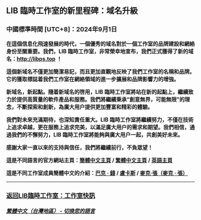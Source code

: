 ## LIB 臨時工作室的新里程碑：域名升級
### 中國標準時間 [UTC+8]：2024年9月1日
**在這個信息化飛速發展的時代，一個優秀的域名對於一個工作室的品牌建設和網絡身份至關重要。我們，LIB 臨時工作室，非常榮幸地宣布，我們正式獲得了新的域名：http://libps.top ！**

**這個新域名不僅更加簡潔易記，而且更加直觀地反映了我們工作室的名稱和品牌。它的獲取標誌着我們工作室在網絡領域的進一步擴展和品牌影響力的增強。**

**新域名，新起點。隨着新域名的啓用，LIB 臨時工作室將站在新的起點上，繼續致力於提供高質量的軟件產品和服務。我們將繼續秉承“創意無界，可能無限”的理念，不斷探索和創新，為廣大用户提供更加豐富和精彩的體驗。**

**我們對未來充滿期待，也深知責任重大。LIB 臨時工作室將繼續努力，不僅在技術上追求卓越，更在服務上追求完美，以滿足廣大用户的需求和期望。我們相信，通過我們的不懈努力，LIB 臨時工作室將能夠與廣大用户一起，共創美好未來。**

**感謝大家一直以來的支持與信任，我們將繼續前行，不負眾望！**

**這是不同語言的官方網站主頁：[簡體中文主頁](http://www.libps.top) / [繁體中文主頁](http://tc.libps.top) / [英語主頁](http://en.libps.top)**

**這是不同工作室成員簡體中文的介紹：[巴克 · 錢](http://buckqian.libps.top) / [盧卡斯](http://lucas.libps.top) / [麥克·張（麥克 · 張）](http://mikezhang.libps.top)**

---

### [返回LIB臨時工作室：工作室快訊](https://libps.github.io/zh-tw/News)

##### [繁體中文（台灣地區） - 切換您的語言](https://libps.github.io/index)
